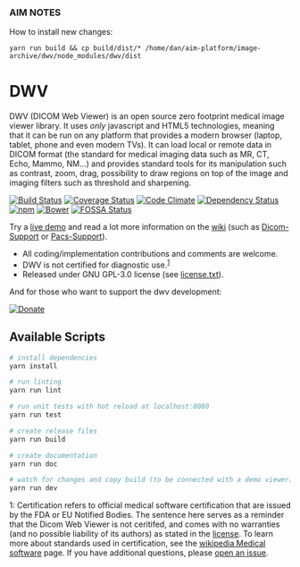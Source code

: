### AIM NOTES

How to install new changes:
```
yarn run build && cp build/dist/* /home/dan/aim-platform/image-archive/dwv/node_modules/dwv/dist
```

DWV
===

DWV (DICOM Web Viewer) is an open source zero footprint medical image viewer library. It uses _only_ javascript and HTML5 technologies, meaning that it can be run on any platform that provides a modern browser (laptop, tablet, phone and even modern TVs). It can load local or remote data in DICOM format (the standard for medical imaging data such as MR, CT, Echo, Mammo, NM...) and  provides standard tools for its manipulation such as contrast, zoom, drag, possibility to draw regions on top of the image and imaging filters such as threshold and sharpening.

[![Build Status](https://travis-ci.org/ivmartel/dwv.svg?branch=master)](https://travis-ci.org/ivmartel/dwv) [![Coverage Status](https://img.shields.io/coveralls/ivmartel/dwv.svg)](https://coveralls.io/r/ivmartel/dwv?branch=master) [![Code Climate](https://codeclimate.com/github/ivmartel/dwv.svg)](https://codeclimate.com/github/ivmartel/dwv) [![Dependency Status](https://david-dm.org/ivmartel/dwv.svg)](https://david-dm.org/ivmartel/dwv) [![npm](https://img.shields.io/npm/v/dwv.svg)](https://www.npmjs.com/package/dwv) [![Bower](https://img.shields.io/bower/v/dwv.svg)](https://libraries.io/bower/dwv)
[![FOSSA Status](https://app.fossa.io/api/projects/git%2Bgithub.com%2Fivmartel%2Fdwv.svg?type=shield)](https://app.fossa.io/projects/git%2Bgithub.com%2Fivmartel%2Fdwv?ref=badge_shield)

Try a [live demo](https://ivmartel.github.io/dwv/) and read a lot more information on the [wiki](https://github.com/ivmartel/dwv/wiki) (such as [Dicom-Support](https://github.com/ivmartel/dwv/wiki/Dicom-Support) or [Pacs-Support](https://github.com/ivmartel/dwv/wiki/Pacs-Support)).

 - All coding/implementation contributions and comments are welcome.
 - DWV is not certified for diagnostic use.<sup>[1](#footnote1)</sup> 
 - Released under GNU GPL-3.0 license (see [license.txt](license.txt)).

And for those who want to support the dwv development:

[![Donate](https://img.shields.io/badge/Donate-PayPal-green.svg)](https://www.paypal.com/cgi-bin/webscr?cmd=_donations&business=VQWYY8ZS75H3E&currency_code=EUR&bn=PP%2dDonationsBF%3abtn_donateCC_LG%2egif%3aNonHosted)

## Available Scripts

``` bash
# install dependencies
yarn install

# run linting
yarn run lint

# run unit tests with hot reload at localhost:8080
yarn run test

# create release files
yarn run build

# create documentation
yarn run doc

# watch for changes and copy build (to be connected with a demo viewer)
yarn run dev

```

<a name="footnote1">1</a>: Certification refers to official medical software certification that are issued by the FDA or EU Notified Bodies. The sentence here serves as a reminder that the Dicom Web Viewer is not ceritifed, and comes with no warranties (and no possible liability of its authors) as stated in the [license](license.txt). To learn more about standards used in certification, see the [wikipedia Medical software](https://en.wikipedia.org/wiki/Medical_software) page. If you have additional questions, please [open an issue](https://www.github.com/ivmartel/dwv/issues).
